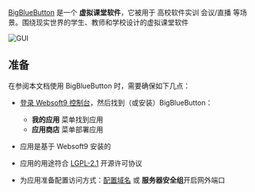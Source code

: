 [BigBlueButton](https://bigbluebutton.org/) 是一个 **虚拟课堂软件**，它被用于 高校软件实训 会议/直播  等场景。围绕现实世界的学生、教师和学校设计的虚拟课堂软件


![GUI](https://libs.websoft9.com/Websoft9/DocsPicture/zh/bigbluebutton/bigbluebutton-gui-websoft9.png)


## 准备

在参阅本文档使用 BigBlueButton 时，需要确保如下几点：

- [登录 Websoft9 控制台](./login-console)，然后找到（或安装）BigBlueButton：
  - **我的应用** 菜单找到应用 
  - **应用商店** 菜单部署应用

- 应用是基于 Websoft9 安装的


- 应用的用途符合 [LGPL-2.1](https://opensource.org/licenses/LGPL-2.1) 开源许可协议


- 为应用准备配置访问方式：[配置域名](./domain-set) 或 **服务器安全组**开启网外端口